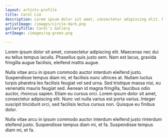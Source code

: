 ```yaml
---
layout: artists-profile
title: Carol Lim
description: Lorem ipsum dolor sit amet, consectetur adipiscing elit. Maecenas nec dui eu tellus tempus iaculis.
artistImage: /images/circle-dark.png
galleryTitle: Carol's Gallery
artImage: /images/sq-green.png

---
```


Lorem ipsum dolor sit amet, consectetur adipiscing elit. Maecenas nec dui eu tellus tempus iaculis. Phasellus quis justo sem. Nam est lacus, gravida fringilla augue facilisis, eleifend mattis augue.

Nulla vitae arcu in ipsum commodo auctor interdum eleifend justo. Suspendisse tempus diam mi, et facilisis nunc ultrices at. Nullam luctus turpis pharetra leo facilisis feugiat vel sed urna. Sed tristique massa nisi, eu venenatis mauris feugiat sed. Aenean id magna fringilla, faucibus odio auctor, rhoncus sapien. Etiam eu cursus orci. Lorem ipsum dolor sit amet, consectetur adipiscing elit. Nunc vel nulla varius est porta varius. Integer suscipit tincidunt orci, sed facilisis lectus cursus non. Quisque eu finibus dolor.


Nulla vitae arcu in ipsum commodo auctor interdum eleifend justo rinterdum eleifend justo. Suspendisse tempus diam mi, et fa. Suspendisse tempus diam mi, et fa.
